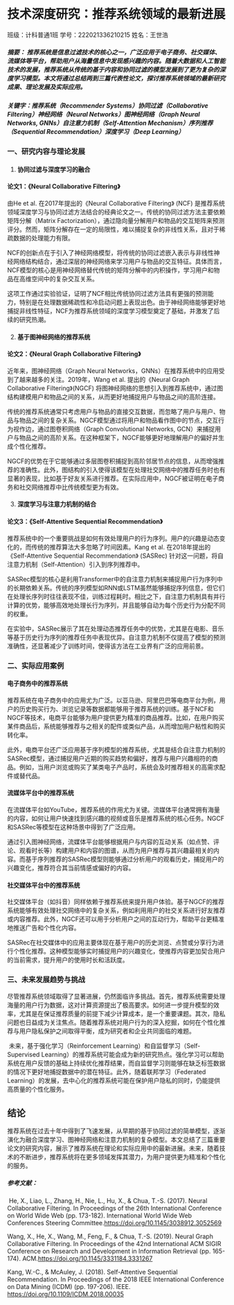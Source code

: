 # 技术深度研究：推荐系统领域的最新进展

班级：计科普通1班         学号：222021336210215       姓名：王世浩

##### 摘要：   推荐系统是信息过滤技术的核心之一，广泛应用于电子商务、社交媒体、流媒体等平台，帮助用户从海量信息中发现感兴趣的内容。随着大数据和人工智能技术的发展，推荐系统从传统的基于内容和协同过滤的模型发展到了更为复杂的深度学习模型。本文将通过总结两到三篇代表性论文，探讨推荐系统领域的最新研究成果、理论发展及实际应用。

##### 关键字：推荐系统（Recommender Systems）协同过滤（Collaborative Filtering）神经网络（Neural Networks）图神经网络（Graph Neural Networks, GNNs）自注意力机制（Self-Attention Mechanism）序列推荐（Sequential Recommendation）深度学习（Deep Learning）

### 一、研究内容与理论发展

1. #### 协同过滤与深度学习的融合

  #### 论文1：《Neural Collaborative Filtering》

由He et al. 在2017年提出的《Neural Collaborative Filtering》 (NCF) 是推荐系统领域深度学习与协同过滤方法结合的经典论文之一。传统的协同过滤方法主要依赖矩阵分解（Matrix Factorization），通过隐向量分解用户和物品的交互矩阵来预测评分。然而，矩阵分解存在一定的局限性，难以捕捉复杂的非线性关系，且对于稀疏数据的处理能力有限。

NCF的创新点在于引入了神经网络模型，将传统的协同过滤嵌入表示与非线性神经网络结构结合，通过深层的神经网络来学习用户与物品的交互特征。具体而言，NCF模型的核心是用神经网络替代传统的矩阵分解中的内积操作，学习用户和物品在高维空间中的复杂交互关系。

这项工作通过实验验证，证明了NCF相比传统协同过滤方法具有更强的预测能力，特别是在处理数据稀疏性和冷启动问题上表现出色。由于神经网络能够更好地捕捉非线性特征，NCF为推荐系统领域的深度学习模型奠定了基础，并激发了后续的研究热潮。

2. #### 基于图神经网络的推荐系统

  #### 论文2：《Neural Graph Collaborative Filtering》

近年来，图神经网络（Graph Neural Networks，GNNs）在推荐系统中的应用受到了越来越多的关注。2019年，Wang et al. 提出的《Neural Graph Collaborative Filtering》(NGCF) 将图神经网络的思想引入到推荐系统中，通过图结构建模用户和物品之间的关系，从而更好地捕捉用户与物品之间的高阶连接。

传统的推荐系统通常只考虑用户与物品的直接交互数据，而忽略了用户与用户、物品与物品之间的复杂关系。NGCF模型通过将用户和物品看作图中的节点，交互行为视作边，通过图卷积网络（Graph Convolutional Networks, GCN）来捕捉用户与物品之间的高阶关系。在这种框架下，NGCF能够更好地理解用户的偏好并生成个性化推荐。

NGCF的优势在于它能够通过多层图卷积捕捉到高阶邻居节点的信息，从而增强推荐的准确性。此外，图结构的引入使得该模型在处理社交网络中的推荐任务时也有显著的表现，比如基于好友关系进行推荐。在实际应用中，NGCF被证明在电子商务和社交网络推荐中比传统模型更为有效。

3. #### 深度学习与注意力机制的结合

  #### 论文3：《Self-Attentive Sequential Recommendation》

推荐系统中的一个重要挑战是如何有效处理用户的行为序列。用户的兴趣是动态变化的，而传统的推荐算法大多忽略了时间因素。Kang et al. 在2018年提出的《Self-Attentive Sequential Recommendation》 (SASRec) 针对这一问题，将自注意力机制（Self-Attention）引入到序列推荐中。

SASRec模型的核心是利用Transformer中的自注意力机制来捕捉用户行为序列中的长期依赖关系。传统的序列模型如RNN或LSTM虽然能够捕捉序列信息，但它们在处理长序列时往往表现不佳，训练过程耗时。相比之下，自注意力机制具有并行计算的优势，能够高效地处理长行为序列，并且能够自动为每个历史行为分配不同的权重。

在实验中，SASRec展示了其在处理动态推荐任务中的优势，尤其是在电影、音乐等基于历史行为序列的推荐任务中表现优异。自注意力机制不仅提高了模型的预测准确性，还显著减少了训练时间，使得该方法在工业界有广泛的应用前景。

### 二、实际应用案例

#### 电子商务中的推荐系统

推荐系统在电子商务中的应用尤为广泛。以亚马逊、阿里巴巴等电商平台为例，用户的历史购买行为、浏览记录等数据都能够用于推荐系统的训练。基于NCF和NGCF等技术，电商平台能够为用户提供更为精准的商品推荐。比如，在用户购买某件商品后，系统能够推荐与之相关的配件或类似产品，从而增加用户粘性和购买转化率。

此外，电商平台还广泛应用基于序列模型的推荐系统，尤其是结合自注意力机制的SASRec模型，通过捕捉用户近期的购买趋势和偏好，推荐与用户兴趣相符的商品。例如，当用户浏览或购买了某类电子产品时，系统会及时推荐相关的高需求配件或替代品。

#### 流媒体平台中的推荐系统

在流媒体平台如YouTube，推荐系统的作用尤为关键。流媒体平台通常拥有海量的内容，如何让用户快速找到感兴趣的视频或音乐是推荐系统的核心任务。NGCF和SASRec等模型在这种场景中得到了广泛应用。

通过引入图神经网络，流媒体平台能够根据用户与内容的互动关系（如点赞、评论、观看时长等）构建用户和内容的图谱，从而为用户推荐与其兴趣最相关的内容。而基于序列推荐的SASRec模型则能够通过分析用户的观看历史，捕捉用户的兴趣变化，推荐符合其当前情感或偏好的内容。

#### 社交媒体平台中的推荐系统

社交媒体平台（如抖音）同样依赖于推荐系统来提升用户体验。基于NGCF的推荐系统能够有效处理社交网络中的复杂关系，例如利用用户的社交关系进行好友推荐或内容推荐。此外，NGCF还可以用于分析用户之间的互动行为，帮助平台更精准地推送广告和个性化内容。

 SASRec在社交媒体中的应用主要体现在基于用户的历史浏览、点赞或分享行为进行个性化推荐。这种模型能够实时捕捉用户的兴趣变化，使推荐内容更加契合用户的当前需求，提升用户的使用时长和活跃度。

### 三、未来发展趋势与挑战

​        尽管推荐系统领域取得了显著进展，仍然面临许多挑战。首先，推荐系统需要处理海量的用户行为数据，这对计算资源提出了极高要求。如何进一步提升模型的效率，尤其是在保证推荐质量的前提下减少计算成本，是一个重要课题。其次，隐私问题也日益成为关注焦点。随着推荐系统对用户行为的深入挖掘，如何在个性化推荐与用户隐私保护之间取得平衡，成为研究者和企业共同面临的难题。

​      未来，基于强化学习（Reinforcement Learning）和自监督学习（Self-Supervised Learning）的推荐系统可能会成为新的研究热点。强化学习可以帮助系统在用户反馈的基础上持续优化推荐结果，而自监督学习则能够在缺乏标签数据的情况下更好地捕捉数据中的潜在特征。此外，随着联邦学习（Federated Learning）的发展，去中心化的推荐系统可能在保护用户隐私的同时，仍能提供高质量的个性化服务。

## 结论

推荐系统在过去十年中得到了飞速发展，从早期的基于协同过滤的简单模型，逐渐演化为融合深度学习、图神经网络和注意力机制的复杂模型。本文总结了三篇重要论文的研究内容，展示了推荐系统在理论和实际应用中的最新进展。未来，随着技术的不断进步，推荐系统将在更多领域发挥其潜力，为用户提供更为精准和个性化的服务。





##### 参考文献：

​        He, X., Liao, L., Zhang, H., Nie, L., Hu, X., & Chua, T.-S. (2017). Neural Collaborative Filtering. In Proceedings of the 26th International Conference on World Wide Web (pp. 173-182). International World Wide Web Conferences Steering Committee.<https://doi.org/10.1145/3038912.3052569>

Wang, X., He, X., Wang, M., Feng, F., & Chua, T.-S. (2019). Neural Graph Collaborative Filtering. In Proceedings of the 42nd International ACM SIGIR Conference on Research and Development in Information Retrieval (pp. 165-174). ACM.<https://doi.org/10.1145/3331184.3331267>

Kang, W.-C., & McAuley, J. (2018). Self-Attentive Sequential Recommendation. In Proceedings of the 2018 IEEE International Conference on Data Mining (ICDM) (pp. 197-206). IEEE. <https://doi.org/10.1109/ICDM.2018.00035>